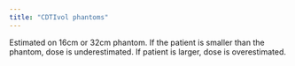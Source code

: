 ```yaml
---
title: "CDTIvol phantoms"
---
```

Estimated on 16cm or 32cm phantom. If the patient is smaller than the phantom, dose is underestimated. If patient is larger, dose is overestimated.

